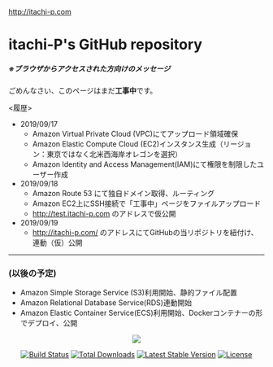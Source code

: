 http://itachi-p.com
# itachi-P's GitHub repository
##### ※ブラウザからアクセスされた方向けのメッセージ

ごめんなさい、このページはまだ**工事中**です。

<履歴>
- 2019/09/17
  - Amazon Virtual Private Cloud (VPC)にてアップロード領域確保
  - Amazon Elastic Compute Cloud (EC2)インスタンス生成（リージョン：東京ではなく北米西海岸オレゴンを選択）
  - Amazon Identity and Access Management(IAM)にて権限を制限したユーザー作成
- 2019/09/18
  - Amazon Route 53 にて独自ドメイン取得、ルーティング
  - Amazon EC2上にSSH接続で「工事中」ページをファイルアップロード
  - http://test.itachi-p.com のアドレスで仮公開
- 2019/09/19
  - http://itachi-p.com/ のアドレスにてGitHubの当リポジトリを紐付け、連動（仮）公開

---

### (以後の予定)

- Amazon Simple Storage Service (S3)利用開始、静的ファイル配置
- Amazon Relational Database Service(RDS)連動開始
- Amazon Elastic Container Service(ECS)利用開始、Dockerコンテナーの形でデプロイ、公開


<p align="center"><img src="https://laravel.com/assets/img/components/logo-laravel.svg"></p>

<p align="center">
<a href="https://travis-ci.org/laravel/framework"><img src="https://travis-ci.org/laravel/framework.svg" alt="Build Status"></a>
<a href="https://packagist.org/packages/laravel/framework"><img src="https://poser.pugx.org/laravel/framework/d/total.svg" alt="Total Downloads"></a>
<a href="https://packagist.org/packages/laravel/framework"><img src="https://poser.pugx.org/laravel/framework/v/stable.svg" alt="Latest Stable Version"></a>
<a href="https://packagist.org/packages/laravel/framework"><img src="https://poser.pugx.org/laravel/framework/license.svg" alt="License"></a>
</p>
